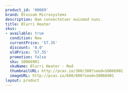 ```yaml
---
product_id: '00669'
brand: Blossom Microsystems
description: Nam consectetuer euismod nunc.
title: Blurri Heater
skus:
- available: true
  condition: New
  currentPrice: '57.35'
  discount: '0.0'
  oldPrice: '57.35'
  promotion: false
  sku: S0066901
  skuName: Blurri Heater - Red
  thumbnailURL: http://pcas.io/300/300?seed=S0066901
  imageURL: http://pcas.io/600/600?seed=S0066901
layout: product
---
```

